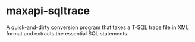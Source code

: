 # maxapi-sqltrace
A quick-and-dirty conversion program that takes a T-SQL trace file in XML format and extracts the essential SQL statements.
